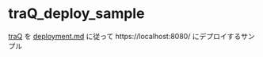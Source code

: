 # traQ_deploy_sample

[traQ](https://github.com/traPtitech/traQ) を [deployment.md](https://github.com/traPtitech/traQ/blob/master/docs/deployment.md) に従って https://localhost:8080/ にデプロイするサンプル

